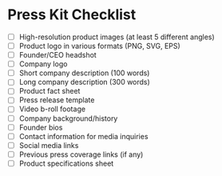 # Press Kit Checklist

- [ ] High-resolution product images (at least 5 different angles)
- [ ] Product logo in various formats (PNG, SVG, EPS)
- [ ] Founder/CEO headshot
- [ ] Company logo
- [ ] Short company description (100 words)
- [ ] Long company description (300 words)
- [ ] Product fact sheet
- [ ] Press release template
- [ ] Video b-roll footage
- [ ] Company background/history
- [ ] Founder bios
- [ ] Contact information for media inquiries
- [ ] Social media links
- [ ] Previous press coverage links (if any)
- [ ] Product specifications sheet
